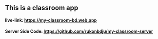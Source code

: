 ## This is a classroom app

#### live-link: https://my-classroom-bd.web.app

#### Server Side Code: https://github.com/rukonbdju/my-classroom-server